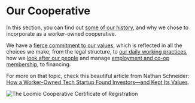 # Our Cooperative

In this section, you can find out [some of our history](history.html), and why we chose to incorporate as a worker-owned cooperative.

We have a [fierce commitment to our values](purpose_and_vision.html), which is reflected in all the choices we make, from the legal structure, to [our daily working practices](working_together.html), how we [look after our people](looking_after_people.html) and manage [employment and co-op membership](employment_and_membership.html), to financing.

For more on that topic, check this beautiful article from Nathan Schneider: [How a Worker-Owned Tech Startup Found Investors—and Kept Its Values](http://yesmagazine.org/new-economy/how-a-worker-owned-tech-startup-found-investors-and-kept-its-values-20160426).

![The Loomio Cooperative Certificate of Registration](img/loomio-coop-certificate.png)
